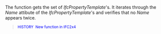 ﻿The function gets the set of _IfcPropertyTemplate_'s.
It iterates through the _Name_ attibute of the _IfcPropertyTemplate_'s 
and verifies that no _Name_ appears twice.
> <span style="font-size:smaller;color:blue">HISTORY&nbsp; 
    New function in IFC2x4</span>
>

